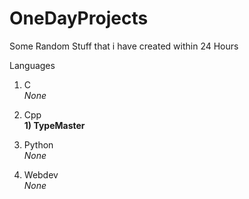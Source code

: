 # OneDayProjects
Some Random Stuff that i have created within 24 Hours

Languages

1) C<br>
<i>None</i>

2) Cpp<br>
<b>1) TypeMaster</b>

3) Python<br>
<i>None</i>

4) Webdev<br>
<i>None</i>
